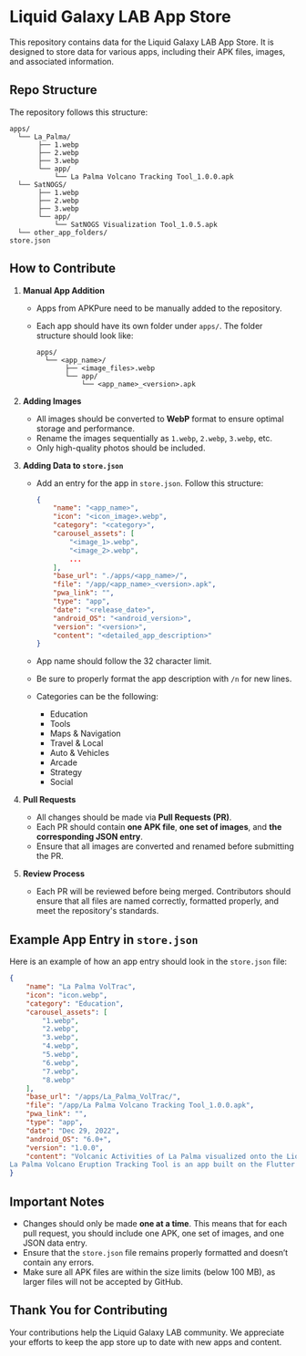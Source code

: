 
# Liquid Galaxy LAB App Store

This repository contains data for the Liquid Galaxy LAB App Store. It is designed to store data for various apps, including their APK files, images, and associated information.

## Repo Structure

The repository follows this structure:

```
apps/
  └── La_Palma/
       ├── 1.webp
       ├── 2.webp
       ├── 3.webp
       └── app/
           └── La Palma Volcano Tracking Tool_1.0.0.apk
  └── SatNOGS/
       ├── 1.webp
       ├── 2.webp
       ├── 3.webp
       └── app/
           └── SatNOGS Visualization Tool_1.0.5.apk
  └── other_app_folders/
store.json
```

## How to Contribute

1. **Manual App Addition**
   - Apps from APKPure need to be manually added to the repository.
   - Each app should have its own folder under `apps/`. The folder structure should look like:

     ```
     apps/
       └── <app_name>/
            ├── <image_files>.webp
            └── app/
                └── <app_name>_<version>.apk
     ```

2. **Adding Images**
   - All images should be converted to **WebP** format to ensure optimal storage and performance.
   - Rename the images sequentially as `1.webp`, `2.webp`, `3.webp`, etc.
   - Only high-quality photos should be included.

3. **Adding Data to `store.json`**
   - Add an entry for the app in `store.json`. Follow this structure:

     ```json
     {
         "name": "<app_name>",
         "icon": "<icon_image>.webp",
         "category": "<category>",
         "carousel_assets": [
             "<image_1>.webp",
             "<image_2>.webp",
             ...
         ],
         "base_url": "./apps/<app_name>/",
         "file": "/app/<app_name>_<version>.apk",
         "pwa_link": "",
         "type": "app",
         "date": "<release_date>",
         "android_OS": "<android_version>",
         "version": "<version>",
         "content": "<detailed_app_description>"
     }
     ```

   - App name should follow the 32 character limit.
   - Be sure to properly format the app description with `/n` for new lines.
   - Categories can be the following:
      - Education
      - Tools
      - Maps & Navigation
      - Travel & Local
      - Auto & Vehicles
      - Arcade
      - Strategy
      - Social

4. **Pull Requests**
   - All changes should be made via **Pull Requests (PR)**.
   - Each PR should contain **one APK file**, **one set of images**, and **the corresponding JSON entry**.
   - Ensure that all images are converted and renamed before submitting the PR.

5. **Review Process**
   - Each PR will be reviewed before being merged. Contributors should ensure that all files are named correctly, formatted properly, and meet the repository's standards.

## Example App Entry in `store.json`

Here is an example of how an app entry should look in the `store.json` file:

```json
{
    "name": "La Palma VolTrac",
    "icon": "icon.webp",
    "category": "Education",
    "carousel_assets": [
        "1.webp",
        "2.webp",
        "3.webp",
        "4.webp",
        "5.webp",
        "6.webp",
        "7.webp",
        "8.webp"
    ],
    "base_url": "/apps/La_Palma_VolTrac/",
    "file": "/app/La Palma Volcano Tracking Tool_1.0.0.apk",
    "pwa_link": "",
    "type": "app",
    "date": "Dec 29, 2022",
    "android_OS": "6.0+",
    "version": "1.0.0",
    "content": "Volcanic Activities of La Palma visualized onto the Liquid Galaxy.
La Palma Volcano Eruption Tracking Tool is an app built on the Flutter framework that allows the Visualization of various Tracks..."
}
```

## Important Notes

- Changes should only be made **one at a time**. This means that for each pull request, you should include one APK, one set of images, and one JSON data entry.
- Ensure that the `store.json` file remains properly formatted and doesn’t contain any errors.
- Make sure all APK files are within the size limits (below 100 MB), as larger files will not be accepted by GitHub.

## Thank You for Contributing

Your contributions help the Liquid Galaxy LAB community. We appreciate your efforts to keep the app store up to date with new apps and content.

